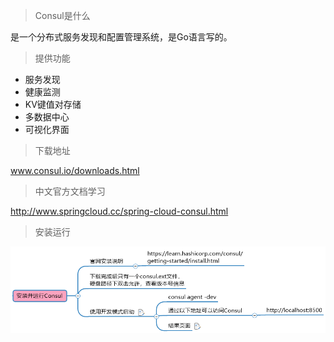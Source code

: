 >Consul是什么

是一个分布式服务发现和配置管理系统，是Go语言写的。

> 提供功能

* 服务发现
* 健康监测
* KV键值对存储
* 多数据中心
* 可视化界面

>下载地址

www.consul.io/downloads.html

> 中文官方文档学习

http://www.springcloud.cc/spring-cloud-consul.html

> 安装运行

![image-20210204102230928](assets/image-20210204102230928.png)

